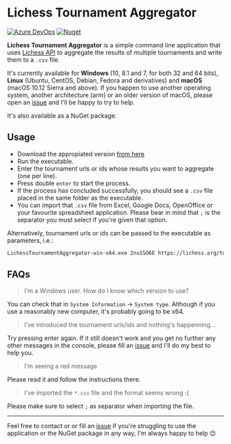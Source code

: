 # Lichess Tournament Aggregator

[![Azure DevOps][azuredevopslogo]][azuredevopslink]
[![Nuget][nugetlogo]][nugetlink]

[azuredevopslogo]: https://dev.azure.com/eduherminio/LichessTournamentAggregator/_apis/build/status/eduherminio.LichessTournamentAggregator?branchName=master
[azuredevopslink]: https://dev.azure.com/eduherminio/LichessTournamentAggregator/_build/latest?definitionId=1&branchName=master
[nugetlogo]: https://img.shields.io/nuget/v/LichessTournamentAggregator.svg?style=flat-square&label=nuget
[nugetlink]: https://www.nuget.org/packages/LichessTournamentAggregator

**Lichess Tournament Aggregator** is a simple command line application that uses [Lichess API](https://github.com/lichess-org/api) to aggregate the results of multiple tournaments and write them to a `.csv` file.

It's currently available for **Windows** (10, 8.1 and 7, for both 32 and 64 bits), **Linux** (Ubuntu, CentOS, Debian, Fedora and derivatives) and **macOS** (macOS 10.12 Sierra and above).
If you happen to use another operating system, another architecture (arm) or an older version of macOS, please open an [issue](https://github.com/eduherminio/LichessTournamentAggregator/issues) and I'll be happy to try to help.

It's also available as a NuGet package.

## Usage

- Download the appropiated version [from here](https://github.com/eduherminio/LichessTournamentAggregator/releases)
- Run the executable.
- Enter the tournament urls or ids whose results you want to aggregate (one per line).
- Press double `enter` to start the process.
- If the process has concluded successfully, you should see a `.csv` file placed in the same folder as the executable.
- You can import that `.csv` file from Excel, Google Docs, OpenOffice or your favourite spreadsheet application. Please bear in mind that `;` is the separator you must select if you're given that option.

Alternatively, tournament urls or ids can be passed to the executable as parameters, i.e.:

```bash
LichessTournamentAggregator-win-x64.exe 2nu1SO6E https://lichess.org/tournament/8ThpFhld 4R6nkdnI
```

## FAQs

> I'm a Windows user. How do I know which version to use?

You can check that in `System Information` -> `System type`. Although if you use a reasonably new computer, it's probably going to be x64.

> I've introduced the tournament urls/ids and nothing's happenning...

Try pressing enter again. If it still doesn't work and you get no further any other messages in the console, please fill an [issue](https://github.com/eduherminio/LichessTournamentAggregator/issues) and I'll do my best to help you.

> I'm seeing a red message

Please read it and follow the instructions there.

> I've imported the `*.csv` file and the format seems wrong :(

Please make sure to select `;` as separator when importing the file.

---

Feel free to contact or or fill an [issue](https://github.com/eduherminio/LichessTournamentAggregator/issues) if you're struggling to use the application or the NuGet package in any way, I'm always happy to help 😉
